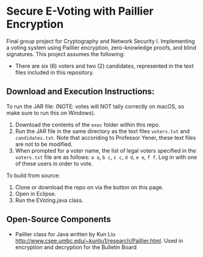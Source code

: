 # Secure E-Voting with Paillier Encryption

Final group project for Cryptography and Network Security I. Implementing a voting system using Paillier encryption, zero-knowledge proofs, and blind signatures. This project assumes the following:

* There are six (6) voters and two (2) candidates, represented in the text files included in this repository.

Download and Execution Instructions:
------------------------------------

To run the JAR file: (NOTE: votes will NOT tally correctly on macOS, so make sure to run this on Windows).

1. Download the contents of the ```exec``` folder within this repo.
2. Run the JAR file in the same directory as the text files ```voters.txt``` and ```candidates.txt```. Note that accoriding to Professor Yener, these text files are not to be modified.
3. When prompted for a voter name, the list of legal voters specified in the ```voters.txt``` file are as follows: ```a a```, ```b c```, ```c c```, ```d d```, ```e e```, ```f f```. Log in with one of these users in order to vote.

To build from source:

1. Clone or download the repo on via the button on this page.
2. Open in Eclipse.
3. Run the EVoting.java class.


Open-Source Components
----------------------

* Paillier class for Java written by Kun Liu <http://www.csee.umbc.edu/~kunliu1/research/Paillier.html>. Used in encryption and decryption for the Bulletin Board 